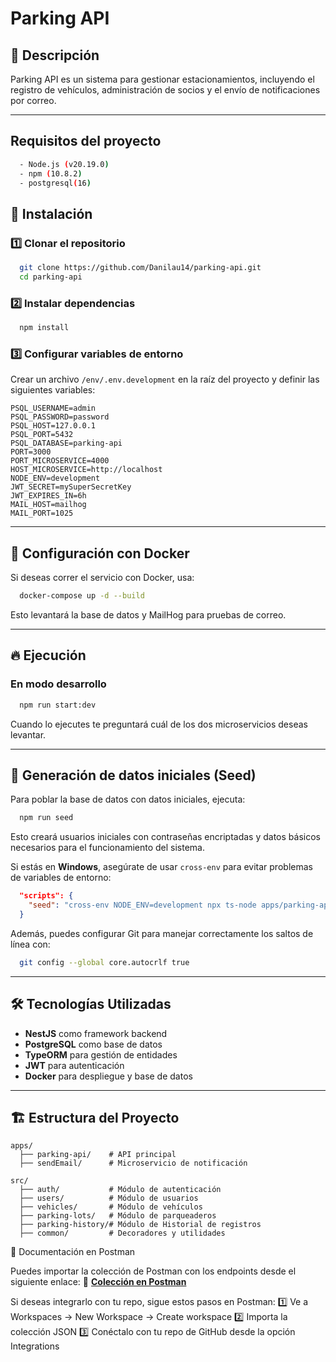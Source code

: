 # Parking API

## 📌 Descripción
Parking API es un sistema para gestionar estacionamientos, incluyendo el registro de vehículos, administración de socios y el envío de notificaciones por correo.

---

## Requisitos del proyecto
```bash
  - Node.js (v20.19.0)
  - npm (10.8.2)
  - postgresql(16)
```

## 🚀 Instalación

### 1️⃣ Clonar el repositorio
```bash
  git clone https://github.com/Danilau14/parking-api.git
  cd parking-api
```

### 2️⃣ Instalar dependencias
```bash
  npm install
```

### 3️⃣ Configurar variables de entorno
Crear un archivo `/env/.env.development` en la raíz del proyecto y definir las siguientes variables:
```env
PSQL_USERNAME=admin
PSQL_PASSWORD=password
PSQL_HOST=127.0.0.1
PSQL_PORT=5432
PSQL_DATABASE=parking-api
PORT=3000
PORT_MICROSERVICE=4000
HOST_MICROSERVICE=http://localhost
NODE_ENV=development
JWT_SECRET=mySuperSecretKey
JWT_EXPIRES_IN=6h
MAIL_HOST=mailhog
MAIL_PORT=1025
```

---

## 🐳 Configuración con Docker
Si deseas correr el servicio con Docker, usa:
```bash
  docker-compose up -d --build
```
Esto levantará la base de datos y MailHog para pruebas de correo.

---

## 🔥 Ejecución

### En modo desarrollo
```bash
  npm run start:dev
```
Cuando lo ejecutes te preguntará cuál de los dos microservicios deseas levantar.

---

## 🌱 Generación de datos iniciales (Seed)
Para poblar la base de datos con datos iniciales, ejecuta:
```bash
  npm run seed
```
Esto creará usuarios iniciales con contraseñas encriptadas y datos básicos necesarios para el funcionamiento del sistema.

Si estás en **Windows**, asegúrate de usar `cross-env` para evitar problemas de variables de entorno:
```json
  "scripts": {
    "seed": "cross-env NODE_ENV=development npx ts-node apps/parking-api/src/database/seed.ts"
  }
```
Además, puedes configurar Git para manejar correctamente los saltos de línea con:
```bash
  git config --global core.autocrlf true
```

---

## 🛠 Tecnologías Utilizadas
- **NestJS** como framework backend
- **PostgreSQL** como base de datos
- **TypeORM** para gestión de entidades
- **JWT** para autenticación
- **Docker** para despliegue y base de datos

---

## 🏗 Estructura del Proyecto
```
apps/
  ├── parking-api/    # API principal
  ├── sendEmail/      # Microservicio de notificación

src/
  ├── auth/           # Módulo de autenticación
  ├── users/          # Módulo de usuarios
  ├── vehicles/       # Módulo de vehículos
  ├── parking-lots/   # Módulo de parqueaderos
  ├── parking-history/# Módulo de Historial de registros
  ├── common/         # Decoradores y utilidades
```
📖 Documentación en Postman

Puedes importar la colección de Postman con los endpoints desde el siguiente enlace:
📌 **[Colección en Postman](https://documenter.getpostman.com/view/24949435/2sB2cSfNxf#4e58ae12-1910-4001-bce4-e0f4a16ba99e)**


Si deseas integrarlo con tu repo, sigue estos pasos en Postman:
1️⃣ Ve a Workspaces → New Workspace → Create workspace
2️⃣ Importa la colección JSON
3️⃣ Conéctalo con tu repo de GitHub desde la opción Integrations


